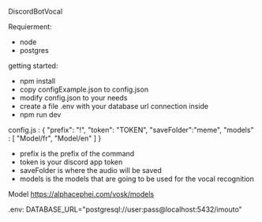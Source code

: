 DiscordBotVocal

Requierment:
- node
- postgres

getting started:
- npm install
- copy configExample.json to config.json
- modify config.json to your needs
- create a file .env with your database url connection inside
- npm run dev

config.js :
 {
	"prefix": "!",
	"token": "TOKEN",
  "saveFolder":"meme",
  "models" : [
    "Model/fr",
    "Model/en"
  ]
}

- prefix is the prefix of the command
- token is your discord app token
- saveFolder is where the audio will be saved
- models is the models that are going to be used for the vocal recognition

Model https://alphacephei.com/vosk/models


.env:
DATABASE_URL="postgresql://user:pass@localhost:5432/imouto"